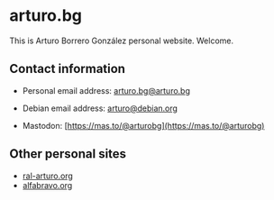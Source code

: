 # arturo.bg

This is Arturo Borrero González personal website. Welcome.

## Contact information

* Personal email address: [arturo.bg@arturo.bg](mailto:arturo.bg@arturo.bg)

* Debian email address: [arturo@debian.org](mailto:arturo@debian.org)

* Mastodon: [https://mas.to/@arturobg](https://mas.to/@arturobg)

## Other personal sites

* [ral-arturo.org](https://ral-arturo.org)
* [alfabravo.org](https://alfabravo.org)
